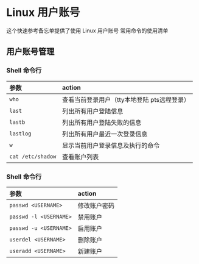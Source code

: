 Linux 用户账号
===

这个快速参考备忘单提供了使用 Linux 用户账号 常用命令的使用清单


用户账号管理
--------

### Shell 命令行

参数 | action
:--- | :---
`who` | 查看当前登录用户（tty本地登陆 pts远程登录）
`last` | 列出所有用户登陆信息
`lastb` | 列出所有用户登陆失败的信息
`lastlog` | 列出所有用户最近一次登录信息
`w` | 显示当前用户登录信息及执行的命令
`cat /etc/shadow` | 查看账户列表

### Shell 命令行

参数 | action
:--- | :---
`passwd <USERNAME>` | 修改账户密码
`passwd -l <USERNAME>` | 禁用账户
`passwd -u <USERNAME>` | 启用账户
`userdel <USERNAME>` | 删除账户
`useradd <USERNAME>` | 新建账户
